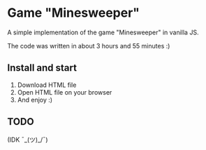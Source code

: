 # Game "Minesweeper"
A simple implementation of the game "Minesweeper" in vanilla JS.

The code was written in about 3 hours and 55 minutes :)

## Install and start
1. Download HTML file
2. Open HTML file on your browser
3. And enjoy :)

## TODO
(IDK ¯\_(ツ)_/¯)
